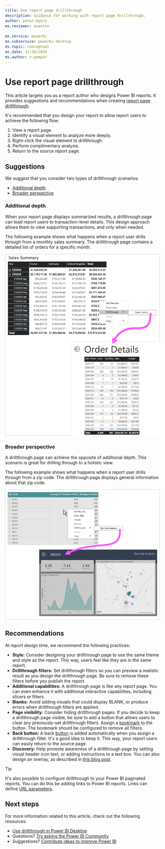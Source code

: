 ```yaml
---
title: Use report page drillthrough
description: Guidance for working with report page drillthrough.
author: peter-myers
ms.reviewer: asaxton

ms.service: powerbi
ms.subservice: powerbi-desktop
ms.topic: conceptual
ms.date: 11/28/2019
ms.author: v-pemyer
---
```


# Use report page drillthrough

This article targets you as a report author who designs Power BI reports. It provides suggestions and recommendations when creating [report page drillthrough](../create-reports/desktop-drillthrough.md).

It's recommended that you design your report to allow report users to achieve the following flow:

1. View a report page.
2. Identify a visual element to analyze more deeply.
3. Right-click the visual element to drillthrough.
4. Perform complimentary analysis.
5. Return to the source report page.

## Suggestions

We suggest that you consider two types of drillthrough scenarios:

- [Additional depth](#additional-depth)
- [Broader perspective](#broader-perspective)

### Additional depth

When your report page displays summarized results, a drillthrough page can lead report users to transaction-level details. This design approach allows them to view supporting transactions, and only when needed.

The following example shows what happens when a report user drills through from a monthly sales summary. The drillthrough page contains a detailed list of orders for a specific month.

![A matrix visual titled "Sales Summary" groups sales by year and month on the rows, and country on the columns. A drillthrough page is also displayed.](media/report-drillthrough/suggestion-drillthrough-add-depth.png)

### Broader perspective

A drillthrough page can achieve the opposite of additional depth. This scenario is great for drilling through to a holistic view.

The following example shows what happens when a report user drills through from a zip code. The drillthrough page displays general information about that zip code.

![A table visual has three columns: Zip Code, Average of Violation Points, and Average of Grade Rating. The drillthrough page is also displayed.](media/report-drillthrough/suggestion-drillthrough-broader-perspective.png)

## Recommendations

At report design time, we recommend the following practices:

- **Style:** Consider designing your drillthrough page to use the same theme and style as the report. This way, users feel like they are in the same report.
- **Drillthrough filters:** Set drillthrough filters so you can preview a realistic result as you design the drillthrough page. Be sure to remove these filters before you publish the report.
- **Additional capabilities:** A drillthrough page is like any report page. You can even enhance it with additional interactive capabilities, including slicers or filters.
- **Blanks:** Avoid adding visuals that could display BLANK, or produce errors when drillthrough filters are applied.
- **Page visibility:** Consider hiding drillthrough pages. If you decide to keep a drillthrough page visible, be sure to add a button that allows users to clear any previously-set drillthrough filters. Assign a [bookmark](../create-reports/desktop-bookmarks.md) to the button. The bookmark should be configured to remove all filters.
- **Back button:** A back [button](../create-reports/desktop-buttons.md) is added automatically when you assign a drillthrough filter. It's a good idea to keep it. This way, your report users can easily return to the source page.
- **Discovery:** Help promote awareness of a drillthrough page by setting visual header icon text, or adding instructions to a text box. You can also design an overlay, as described in [this blog post](https://alluringbi.com/2019/10/23/overlays-for-true-self-serve-reporting/).

> [!TIP]
> It's also possible to configure drillthrough to your Power BI paginated reports. You can do this be adding links to Power BI reports. Links can define [URL parameters](https://powerbi.microsoft.com/blog/url-parameters-for-paginated-reports-are-now-available/).

## Next steps

For more information related to this article, check out the following resources:

- [Use drillthrough in Power BI Desktop](../create-reports/desktop-drillthrough.md)
- Questions? [Try asking the Power BI Community](https://community.powerbi.com/)
- Suggestions? [Contribute ideas to improve Power BI](https://ideas.powerbi.com/)
